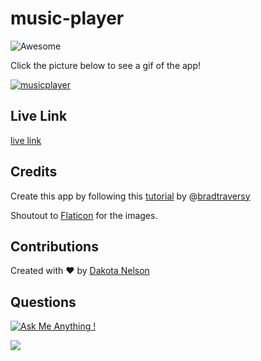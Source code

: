 # music-player

![Awesome](https://cdn.rawgit.com/sindresorhus/awesome/d7305f38d29fed78fa85652e3a63e154dd8e8829/media/badge.svg)

Click the picture below to see a gif of the app! 

[![musicplayer](https://user-images.githubusercontent.com/77229281/128632884-a0f1c776-8c49-4704-8130-7df35411e33e.png)
](https://j.gifs.com/w00wjX.gif)

## Live Link

[live link](https://kotalilyy.github.io/music-player/)

## Credits

Create this app by following this [tutorial](https://www.youtube.com/watch?v=QTHRWGn_sJw) by @[bradtraversy](https://github.com/bradtraversy)

Shoutout to [Flaticon](https://www.flaticon.com/) for the images.

## Contributions

Created with ❤️ by [Dakota Nelson](https://github.com/kotalilyy)

## Questions

[![Ask Me Anything !](https://img.shields.io/badge/Ask%20me-anything-1abc9c.svg)](https://GitHub.com/Naereen/ama)

<a href="mailto:kotalilyy@gmail.com?"><img src="https://img.shields.io/badge/gmail-%23DD0031.svg?&style=for-the-badge&logo=gmail&logoColor=white"/></a>
